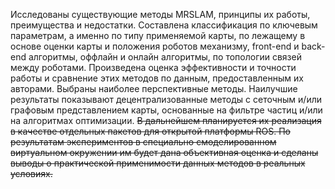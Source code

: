Исследованы существующие методы MRSLAM, принципы их работы, преимущества и недостатки. 
Составлена классификация по ключевым параметрам, а именно по типу применяемой карты, по лежащему в основе оценки карты и положения роботов механизму, front-end и back-end алгоритмы, оффлайн и онлайн алгоритмы, по топологии связей между роботами.
Произведена оценка эффективности и точности работы и сравнение этих методов по данным, предоставленным их авторами. Выбраны наиболее перспективные методы. Наилучшие результаты показывают децентрализованные методы с сеточным и/или графовым представлением карты, основанные на фильтре частиц и/или на алгоритмах оптимизации.
~~В дальнейшем планируется их реализация в качестве отдельных пакетов для открытой платформы ROS. 
По результатам экспериментов в специально смоделированном виртуальном окружении им будет дана объективная оценка и сделаны выводы о практической применимости данных методов в реальных условиях.~~